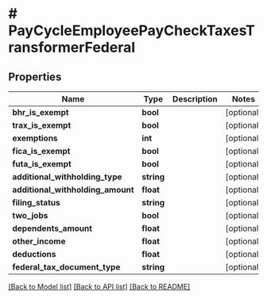 # # PayCycleEmployeePayCheckTaxesTransformerFederal

## Properties

Name | Type | Description | Notes
------------ | ------------- | ------------- | -------------
**bhr_is_exempt** | **bool** |  | [optional]
**trax_is_exempt** | **bool** |  | [optional]
**exemptions** | **int** |  | [optional]
**fica_is_exempt** | **bool** |  | [optional]
**futa_is_exempt** | **bool** |  | [optional]
**additional_withholding_type** | **string** |  | [optional]
**additional_withholding_amount** | **float** |  | [optional]
**filing_status** | **string** |  | [optional]
**two_jobs** | **bool** |  | [optional]
**dependents_amount** | **float** |  | [optional]
**other_income** | **float** |  | [optional]
**deductions** | **float** |  | [optional]
**federal_tax_document_type** | **string** |  | [optional]

[[Back to Model list]](../../README.md#models) [[Back to API list]](../../README.md#endpoints) [[Back to README]](../../README.md)
